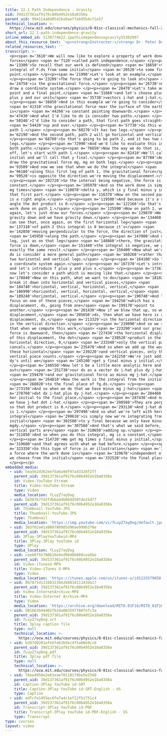 ```yaml
---
title: 22.1 Path Independence - Gravity
uid: 39d137361af91f6c00b4952e18a0350a
parent_uid: 994114a0d0542ba9aeffab95b4cf1e57
technical_location: >-
  https://ocw.mit.edu/courses/physics/8-01sc-classical-mechanics-fall-2016/week-7-kinetic-energy-and-work/22.1-path-independence-gravity/22.1-path-independence-gravity
short_url: 22.1-path-independence-gravity
inline_embed_id: 5138774622.1pathindependencegravity55302997
about_this_resource_text: '<p><strong>Instructor:</strong> Dr. Peter Dourmashkin</p>'
related_resources_text: ''
transcript: >-
  <p><span m='3610'>We will now like to explore a property of work done by
  forces</span> <span m='7120'>called path independence.</span> </p><p><span
  m='13300'>So recall that our work is defined</span> <span m='16650'>to be an
  integral of F.ds from some initial</span> <span m='20520'>to some final
  point.</span> </p><p><span m='21990'>Let's look at an example.</span>
  </p><p><span m='23209'>The force that we're going to look at</span> <span
  m='24750'>is the gravitational force.</span> </p><p><span m='26730'>And let's
  draw a coordinate system.</span> </p><p><span m='28470'>Let's take an initial
  point and a final point,</span> <span m='31860'>and let's choose plus x and
  plus y and our unit</span> <span m='35730'>vectors i-hat and j-hat.</span>
  </p><p><span m='38850'>And in this example we're going to consider</span>
  <span m='41310'>the gravitational force near the surface of the earth, which
  is</span> <span m='44260'>a constant pointing downwards.</span> </p><p><span
  m='47430'>And what I'd like to do is consider two paths.</span> </p><p><span
  m='50340'>I'd like to consider a path, that first path goes straight</span>
  <span m='54420'>up and over.</span> </p><p><span m='57730'>So this will be
  path 1.</span> </p><p><span m='60270'>It has two legs.</span> </p><p><span
  m='62190'>And the second path, path 2 will go horizontal and vertical.</span>
  </p><p><span m='68760'>So that's going to be path 2, and it has two different
  legs.</span> </p><p><span m='72990'>And we'd like to evaluate this integral on
  both paths.</span> </p><p><span m='76650'>Now the way we do that is, first
  off, let's start with path 1.</span> </p><p><span m='82410'>We'll call this y
  initial and we'll call that y final.</span> </p><p><span m='87780'>And we'll
  draw the gravitational force mg, mg on both legs.</span> </p><p><span
  m='93509'>And now we see that when we do the integral</span> <span
  m='96180'>along this first leg of path 1, the gravitational force</span> <span
  m='99520'>is opposite the direction we're moving the displacement.</span>
  </p><p><span m='102720'>So the interval being negative, the force is
  constant.</span> </p><p><span m='105970'>And so the work done is simply minus
  mg times</span> <span m='110070'>delta y, which is y final minus y initial on
  that first part.</span> </p><p><span m='116370'>Now on the second part, this
  is a right angle.</span> </p><p><span m='119580'>And because it's a right
  angle the dot product is 0.</span> </p><p><span m='122160'>So that's the total
  work done on path 1.</span> </p><p><span m='125590'>Now on path 2, we'll
  again, let's just draw our forces.</span> </p><p><span m='129870'>We have
  gravity down and we have gravity down.</span> </p><p><span m='134460'>And we
  can see that, once again, on the first horizontal leg</span> <span
  m='137310'>of path 2 this integral is 0 because it's</span> <span
  m='142050'>moving perpendicular to the force, the direction of just</span>
  <span m='145950'>along the path.</span> </p><p><span m='147000'>And on this
  leg, just as on that leg</span> <span m='148860'>there, the gravitational
  force is down,</span> <span m='151440'>the integral is negative, we get
  exactly the same result.</span> </p><p><span m='156400'>Now what we'd like to
  do is consider a more general path</span> <span m='160260'>rather than these
  two horizontal and vertical legs.</span> </p><p><span m='164100'>So let's draw
  a coordinate system again.</span> </p><p><span m='167370'>Let's introduce i,
  and let's introduce f plus y and plus x.</span> </p><p><span m='173610'>And
  now let's consider a path which is moving like that.</span> </p><p><span
  m='178840'>Now on this path, what we want to do</span> <span m='181020'>is
  break it down into horizontal and vertical pieces,</span> <span
  m='184740'>horizontal, vertical, horizontal, vertical,</span> <span
  m='186990'>horizontal, vertical, horizontal, vertical,</span> <span
  m='189240'>horizontal, vertical.</span> </p><p><span m='190740'>And let's
  focus on one of these pieces,</span> <span m='194250'>which has a
  displacement, ds, going from one</span> <span m='199170'>point to
  another.</span> </p><p><span m='201430'>Now if we blow that up, so we have our
  displacement,</span> <span m='205650'>ds, then what we have here is a
  displacement, dx,</span> <span m='213329'>in the horizontal direction and dy
  in the vertical direction.</span> </p><p><span m='219090'>And so we see again
  that when we compute this work,</span> <span m='223290'>and our gravitational
  force is downward, then</span> <span m='227430'>the horizontal display-- part
  of this displacement, the dot</span> <span m='230520'>product in the
  horizontal direction, 0,</span> <span m='233340'>only the vertical part
  cancels.</span> </p><p><span m='235470'>And so when we add up the work along
  these horizontal</span> <span m='239220'>and vertical pieces, only the
  vertical piece counts.</span> </p><p><span m='242250'>We're just adding up the
  dy's until we</span> <span m='245100'>get y final minus y initial.</span>
  </p><p><span m='248550'>Now let's be a little more analytic here and write
  out</span> <span m='251730'>our ds as a vector dx i-hat plus dy j-hat</span>
  <span m='259470'>and our gravitational force as minus mg j-hat.</span>
  </p><p><span m='264810'>Now the work is the integral from the initial</span>
  <span m='268020'>to the final place of fg.ds.</span> </p><p><span
  m='273150'>And so when we do that we have minus mg j-hat</span> <span
  m='278760'>dot dx i-hat plus dy j-hat.</span> </p><p><span m='284460'>And from
  her initial to the final place.</span> </p><p><span m='287430'>And notice that
  we have j-hat dot i-hat.</span> </p><p><span m='290580'>They are perpendicular
  so that dot product is 0.</span> </p><p><span m='293130'>And j-hat dot j-hat
  is 1.</span> </p><p><span m='297490'>And so what we're left with here in the
  integral</span> <span m='299610'>is simply now we're integrating from y
  initial</span> <span m='302580'>to y final because we only have minus
  mgdy.</span> </p><p><span m='307560'>And that's what we said before, only the
  vertical parts are</span> <span m='310650'>adding up.</span> </p><p><span
  m='311850'>And so when you do this integral, mg is a constant.</span>
  </p><p><span m='314720'>We get mg times y final minus y initial,</span> <span
  m='319680'>and that agrees with what we had before.</span> </p><p><span
  m='323350'>So this type of force is an illustration</span> <span m='326820'>of
  a force where the work done is</span> <span m='329670'>independent of the path
  we choose from the initial</span> <span m='332520'>to the final place.</span>
  </p><p></p>
embedded_media:
  - uid: 5ea562d362eefda6a9df97a43328f2ff
    parent_uid: 39d137361af91f6c00b4952e18a0350a
    id: Video-YouTube-Stream
    title: Video-YouTube-Stream
    type: Video
    media_location: fLuyZ7ayDog
  - uid: b8307b7fd2fdbba44b86dd58fde25d77
    parent_uid: 39d137361af91f6c00b4952e18a0350a
    id: Thumbnail-YouTube-JPG
    title: Thumbnail-YouTube-JPG
    type: Thumbnail
    media_location: 'https://img.youtube.com/vi/fLuyZ7ayDog/default.jpg'
  - uid: 303f02a41a988780985d90ae999b370e
    parent_uid: 39d137361af91f6c00b4952e18a0350a
    id: 3Play-3PlayYouTubeid-MP4
    title: 3Play-3Play YouTube id
    type: 3Play
    media_location: fLuyZ7ayDog
  - uid: cee66f55700b19e9ed9848b088cea5be
    parent_uid: 39d137361af91f6c00b4952e18a0350a
    id: Video-iTunesU-MP4
    title: Video-iTunes U-MP4
    type: Video
    media_location: 'https://itunes.apple.com/us/itunes-u/id1223579658'
  - uid: 867875d1316b3234e26081811143da17
    parent_uid: 39d137361af91f6c00b4952e18a0350a
    id: Video-InternetArchive-MP4
    title: Video-Internet Archive-MP4
    type: Video
    media_location: 'https://archive.org/download/MIT8.01F16/MIT8_01F16_L22v01_360p.mp4'
  - uid: d81b63b44d02fb24a083597f88fefc3a
    parent_uid: 39d137361af91f6c00b4952e18a0350a
    id: fLuyZ7ayDog.srt
    title: 3play caption file
    type: null
    technical_location: >-
      https://ocw.mit.edu/courses/physics/8-01sc-classical-mechanics-fall-2016/week-7-kinetic-energy-and-work/22.1-path-independence-gravity/22.1-path-independence-gravity/fLuyZ7ayDog.srt
  - uid: b207d0201efe5fe63b5bc4f5a08e9cc6
    parent_uid: 39d137361af91f6c00b4952e18a0350a
    id: fLuyZ7ayDog.pdf
    title: 3play pdf file
    type: null
    technical_location: >-
      https://ocw.mit.edu/courses/physics/8-01sc-classical-mechanics-fall-2016/week-7-kinetic-energy-and-work/22.1-path-independence-gravity/22.1-path-independence-gravity/fLuyZ7ayDog.pdf
  - uid: 76ee4058e2e61eaef01181f8be5e2568
    parent_uid: 39d137361af91f6c00b4952e18a0350a
    id: Caption-3Play YouTube id-SRT
    title: Caption-3Play YouTube id-SRT-English - US
    type: Caption
  - uid: adfcfe1455ec6fe7a4c1ef12fb1751c4
    parent_uid: 39d137361af91f6c00b4952e18a0350a
    id: Transcript-3Play YouTube id-PDF
    title: Transcript-3Play YouTube id-PDF-English - US
    type: Transcript
type: courses
layout: video
---
```

